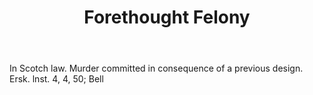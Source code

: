 ---
title: Forethought Felony
letter: F
permalink: "/definitions/bld-forethought-felony.html"
body: In Scotch law. Murder committed in consequence of a previous design. Ersk. lnst.
  4, 4, 50; Bell
published_at: '2018-07-07'
source: Black's Law Dictionary 2nd Ed (1910)
layout: post
---